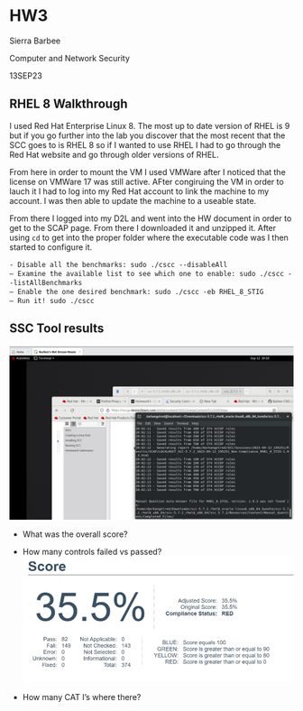 # HW3

Sierra Barbee

Computer and Network Security

13SEP23

## RHEL 8 Walkthrough
I used Red Hat Enterprise Linux 8. The most up to date version of RHEL is 9 but if you go further into the lab you discover that the most recent that the SCC goes to is RHEL 8 so if I wanted to use RHEL I had to go through the Red Hat website and go through older versions of RHEL. 

From here in order to mount the VM I used VMWare after I noticed that the license on VMWare 17 was still active. AFter congiruing the VM in order to lauch it I had to log into my Red Hat account to link the machine to my account. I was then able to update the machine to a useable state.

From there I logged into my D2L and went into the HW document in order to get to the SCAP page. From there I downloaded it and unzipped it. After using `cd` to get into the proper folder where the executable code was I then started to configure it. 
````
- Disable all the benchmarks: sudo ./cscc --disableAll
– Examine the available list to see which one to enable: sudo ./cscc --listAllBenchmarks
– Enable the one desired benchmark: sudo ./cscc -eb RHEL_8_STIG
– Run it! sudo ./cscc
````
## SSC Tool results
![Finished lab](https://github.com/DarkAngelRed/Barbee-CNS-Lab-23/blob/main/HW3/HW3_SSC.png)

- What was the overall score?
- How many controls failed vs passed?
![Score for lab results](https://github.com/DarkAngelRed/Barbee-CNS-Lab-23/blob/main/HW3/Score.png)

- How many CAT I’s where there?
